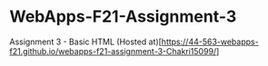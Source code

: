 # WebApps-F21-Assignment-3
Assignment 3 - Basic HTML
(Hosted at)[https://44-563-webapps-f21.github.io/webapps-f21-assignment-3-Chakri15099/]
